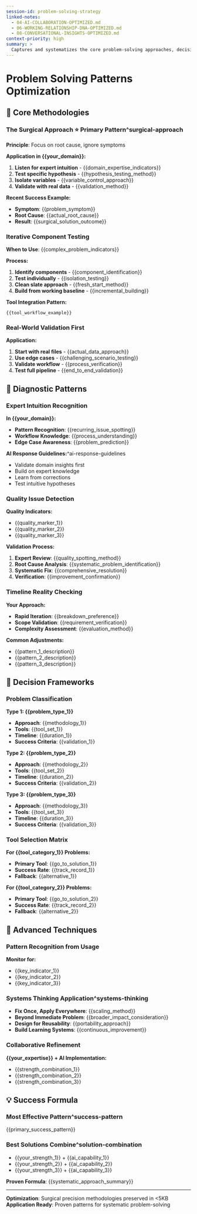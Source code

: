 ```yaml
---
session-id: problem-solving-strategy
linked-notes:
  - 04-AI-COLLABORATION-OPTIMIZED.md
  - 06-WORKING-RELATIONSHIP-DNA-OPTIMIZED.md
  - 08-CONVERSATIONAL-INSIGHTS-OPTIMIZED.md
context-priority: high
summary: >
  Captures and systematizes the core problem-solving approaches, decision-making patterns, and strategic reasoning techniques that define the unique collaborative problem-solving methodology.
---
```


# Problem Solving Patterns Optimization

<!-- AI CUSTOMIZATION TRIGGER: Set up proven methodologies through interview about problem-solving approaches, systematic methods, and successful patterns. Document surgical approach and iterative techniques. -->

## 🎯 **Core Methodologies**

### **The Surgical Approach** ⭐ **Primary Pattern**^surgical-approach
**Principle**: Focus on root cause, ignore symptoms

**Application in {{your_domain}}:**
1. **Listen for expert intuition** - {{domain_expertise_indicators}}
2. **Test specific hypothesis** - {{hypothesis_testing_method}}
3. **Isolate variables** - {{variable_control_approach}}
4. **Validate with real data** - {{validation_method}}

**Recent Success Example:**
- **Symptom**: {{problem_symptom}}
- **Root Cause**: {{actual_root_cause}}
- **Result**: {{surgical_solution_outcome}}

### **Iterative Component Testing**
**When to Use**: {{complex_problem_indicators}}

**Process:**
1. **Identify components** - {{component_identification}}
2. **Test individually** - {{isolation_testing}}
3. **Clean slate approach** - {{fresh_start_method}}
4. **Build from working baseline** - {{incremental_building}}

**Tool Integration Pattern:**
```
{{tool_workflow_example}}
```

### **Real-World Validation First**
**Application:**
1. **Start with real files** - {{actual_data_approach}}
2. **Use edge cases** - {{challenging_scenario_testing}}
3. **Validate workflow** - {{process_verification}}
4. **Test full pipeline** - {{end_to_end_validation}}

## 🔬 **Diagnostic Patterns**

### **Expert Intuition Recognition**
**In {{your_domain}}:**
- **Pattern Recognition**: {{recurring_issue_spotting}}
- **Workflow Knowledge**: {{process_understanding}}
- **Edge Case Awareness**: {{problem_prediction}}

**AI Response Guidelines:**^ai-response-guidelines
- Validate domain insights first
- Build on expert knowledge
- Learn from corrections
- Test intuitive hypotheses

### **Quality Issue Detection**
**Quality Indicators:**
- {{quality_marker_1}}
- {{quality_marker_2}}
- {{quality_marker_3}}

**Validation Process:**
1. **Expert Review**: {{quality_spotting_method}}
2. **Root Cause Analysis**: {{systematic_problem_identification}}
3. **Systematic Fix**: {{comprehensive_resolution}}
4. **Verification**: {{improvement_confirmation}}

### **Timeline Reality Checking**
**Your Approach:**
- **Rapid Iteration**: {{breakdown_preference}}
- **Scope Validation**: {{requirement_verification}}
- **Complexity Assessment**: {{evaluation_method}}

**Common Adjustments:**
- {{pattern_1_description}}
- {{pattern_2_description}}
- {{pattern_3_description}}

## 🎯 **Decision Frameworks**

### **Problem Classification**

**Type 1: {{problem_type_1}}**
- **Approach**: {{methodology_1}}
- **Tools**: {{tool_set_1}}
- **Timeline**: {{duration_1}}
- **Success Criteria**: {{validation_1}}

**Type 2: {{problem_type_2}}**
- **Approach**: {{methodology_2}}
- **Tools**: {{tool_set_2}}
- **Timeline**: {{duration_2}}
- **Success Criteria**: {{validation_2}}

**Type 3: {{problem_type_3}}**
- **Approach**: {{methodology_3}}
- **Tools**: {{tool_set_3}}
- **Timeline**: {{duration_3}}
- **Success Criteria**: {{validation_3}}

### **Tool Selection Matrix**

**For {{tool_category_1}} Problems:**
- **Primary Tool**: {{go_to_solution_1}}
- **Success Rate**: {{track_record_1}}
- **Fallback**: {{alternative_1}}

**For {{tool_category_2}} Problems:**
- **Primary Tool**: {{go_to_solution_2}}
- **Success Rate**: {{track_record_2}}
- **Fallback**: {{alternative_2}}

## 🔄 **Advanced Techniques**

### **Pattern Recognition from Usage**
**Monitor for:**
- {{key_indicator_1}}
- {{key_indicator_2}}
- {{key_indicator_3}}

### **Systems Thinking Application**^systems-thinking
- **Fix Once, Apply Everywhere**: {{scaling_method}}
- **Beyond Immediate Problem**: {{broader_impact_consideration}}
- **Design for Reusability**: {{portability_approach}}
- **Build Learning Systems**: {{continuous_improvement}}

### **Collaborative Refinement**
**{{your_expertise}} + AI Implementation:**
- {{strength_combination_1}}
- {{strength_combination_2}}
- {{strength_combination_3}}

## 💡 **Success Formula**

### **Most Effective Pattern**^success-pattern
{{primary_success_pattern}}

### **Best Solutions Combine**^solution-combination
- {{your_strength_1}} + {{ai_capability_1}}
- {{your_strength_2}} + {{ai_capability_2}}
- {{your_strength_3}} + {{ai_capability_3}}

**Proven Formula**: {{systematic_approach_summary}}

---
**Optimization**: Surgical precision methodologies preserved in <5KB
**Application Ready**: Proven patterns for systematic problem-solving